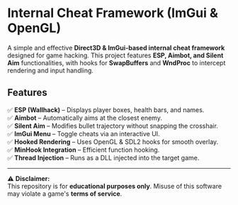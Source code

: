# Internal Cheat Framework (ImGui & OpenGL)

A simple and effective **Direct3D & ImGui-based internal cheat framework** designed for game hacking. This project features **ESP, Aimbot, and Silent Aim** functionalities, with hooks for **SwapBuffers** and **WndProc** to intercept rendering and input handling.

## Features
✅ **ESP (Wallhack)** – Displays player boxes, health bars, and names.  
✅ **Aimbot** – Automatically aims at the closest enemy.  
✅ **Silent Aim** – Modifies bullet trajectory without snapping the crosshair.  
✅ **ImGui Menu** – Toggle cheats via an interactive UI.  
✅ **Hooked Rendering** – Uses OpenGL & SDL2 hooks for smooth overlay.  
✅ **MinHook Integration** – Efficient function hooking.  
✅ **Thread Injection** – Runs as a DLL injected into the target game.  

---

⚠️ **Disclaimer:**  
This repository is for **educational purposes only**. Misuse of this software may violate a game's **terms of service**.
